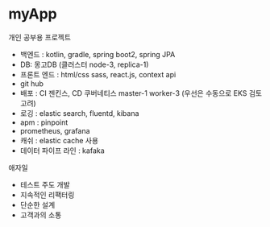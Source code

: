 # myApp

개인 공부용 프로젝트

- 백엔드 : kotlin, gradle, spring boot2, spring JPA
- DB: 몽고DB (클러스터 node-3, replica-1)
- 프론트 엔드 : html/css sass, react.js, context api 
- git hub 
- 배포 : CI 젠킨스, CD 쿠버네티스 master-1 worker-3 (우선은 수동으로 EKS 검토 고려)
- 로깅 : elastic search, fluentd, kibana
- apm : pinpoint
- prometheus, grafana
- 캐쉬 : elastic cache 사용
- 데이터 파이프 라인 : kafaka

애자일
- 테스트 주도 개발
- 지속적인 리팩터링
- 단순한 설계
- 고객과의 소통 
